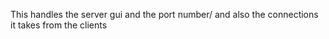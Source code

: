 This handles the server gui and the port number/ and also the connections it takes from the clients

